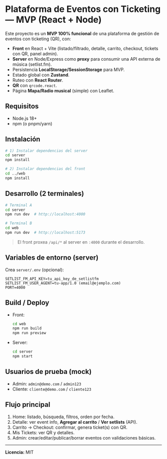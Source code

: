 # Plataforma de Eventos con Ticketing — MVP (React + Node)

Este proyecto es un **MVP 100% funcional** de una plataforma de gestión de eventos con ticketing (QR), con:
- **Front** en React + Vite (listado/filtrado, detalle, carrito, checkout, tickets con QR, panel admin).
- **Server** en Node/Express como **proxy** para consumir una API externa de música (setlist.fm).
- Persistencia **LocalStorage/SessionStorage** para MVP.
- Estado global con **Zustand**.
- Ruteo con **React Router**.
- **QR** con `qrcode.react`.
- Página **Mapa/Radio musical** (simple) con Leaflet.


## Requisitos
- Node.js 18+
- npm (o pnpm/yarn)

## Instalación
```bash
# 1) Instalar dependencias del server
cd server
npm install

# 2) Instalar dependencias del front
cd ../web
npm install
```

## Desarrollo (2 terminales)
```bash
# Terminal A
cd server
npm run dev  # http://localhost:4000

# Terminal B
cd web
npm run dev  # http://localhost:5173
```
> El front proxea `/api/*` al server en `:4000` durante el desarrollo.

## Variables de entorno (server)
Crea `server/.env` (opcional):
```
SETLIST_FM_API_KEY=tu_api_key_de_setlistfm
SETLIST_FM_USER_AGENT=tu-app/1.0 (email@ejemplo.com)
PORT=4000
```

## Build / Deploy
- Front:
  ```bash
  cd web
  npm run build
  npm run preview
  ```
- Server:
  ```bash
  cd server
  npm start
  ```

## Usuarios de prueba (mock)
- Admin: `admin@demo.com` / `admin123`
- Cliente: `cliente@demo.com` / `cliente123`

## Flujo principal
1. Home: listado, búsqueda, filtros, orden por fecha.
2. Detalle: ver event info, **Agregar al carrito** / **Ver setlists** (API).
3. Carrito → Checkout: confirmar, genera ticket(s) con QR.
4. Mis Tickets: ver QR y detalles.
5. Admin: crear/editar/publicar/borrar eventos con validaciones básicas.

---

**Licencia:** MIT
